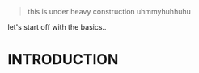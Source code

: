 > this is under heavy construction uhmmyhuhhuhu


let's start off with the basics..

# INTRODUCTION

